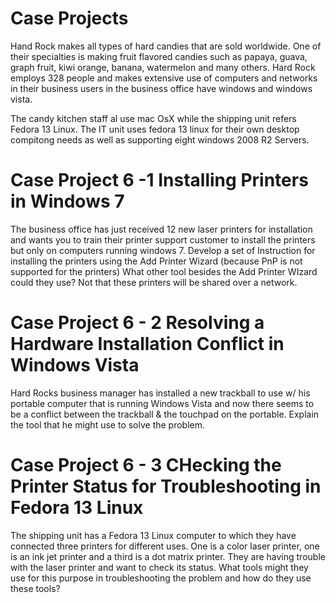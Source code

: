 # Case Projects

Hand Rock makes all types of hard candies that are sold worldwide.
One of their specialties is making fruit flavored candies such as papaya, guava, graph fruit, kiwi orange, banana, watermelon and many others. Hard Rock employs 328 people and makes extensive use of computers and networks in their business users in the business office have windows and windows vista.

The candy kitchen staff al use mac OsX while the shipping unit refers Fedora 13 Linux. The IT unit uses fedora 13 linux for their own desktop compitong needs as well as supporting eight windows 2008 R2 Servers.

# Case Project 6 -1 Installing Printers in Windows 7

The business office has just received 12 new laser printers for installation and wants you to train their printer support customer to install the printers but only on computers running windows 7. Develop a set of Instruction for installing the printers using the Add Printer Wizard (because PnP is not supported for the printers) What other tool besides the Add Printer WIzard could they use? Not that these printers will be shared over a network.

# Case Project 6 - 2 Resolving a Hardware Installation Conflict in Windows Vista

Hard Rocks business manager has installed a new trackball to use w/ his portable computer that is running Windows Vista and now there seems to be a conflict between the trackball & the touchpad on the portable. Explain the tool that he might use to solve the problem.

# Case Project 6 - 3 CHecking the Printer Status for Troubleshooting in Fedora 13 Linux

The shipping unit has a Fedora 13 Linux computer to which they have connected three printers for different uses. One is a color laser printer, one is an ink jet printer and a third is a dot matrix printer. They are having trouble with the laser printer and want to check its status. What tools might they use for this purpose in troubleshooting the problem and how do they use these tools?